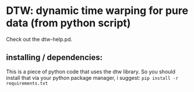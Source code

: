 # DTW: dynamic time warping for pure data (from python script)

Check out the dtw-help.pd.

## installing / dependencies:
This is a piece of python code that uses the dtw library. 
So you should install that via your python package manager, i suggest:
`pip install -r requirements.txt`
